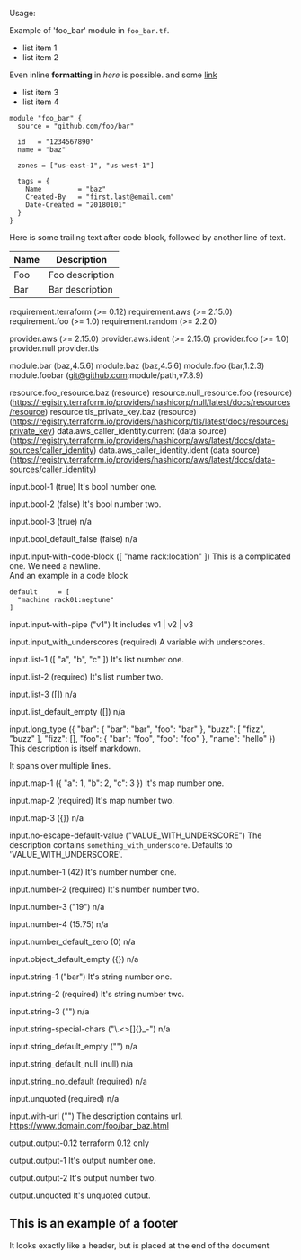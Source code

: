 Usage:

Example of 'foo_bar' module in `foo_bar.tf`.

- list item 1
- list item 2

Even inline **formatting** in _here_ is possible.
and some [link](https://domain.com/)

* list item 3
* list item 4

```hcl
module "foo_bar" {
  source = "github.com/foo/bar"

  id   = "1234567890"
  name = "baz"

  zones = ["us-east-1", "us-west-1"]

  tags = {
    Name         = "baz"
    Created-By   = "first.last@email.com"
    Date-Created = "20180101"
  }
}
```

Here is some trailing text after code block,
followed by another line of text.

| Name | Description     |
|------|-----------------|
| Foo  | Foo description |
| Bar  | Bar description |


requirement.terraform (>= 0.12)
requirement.aws (>= 2.15.0)
requirement.foo (>= 1.0)
requirement.random (>= 2.2.0)


provider.aws (>= 2.15.0)
provider.aws.ident (>= 2.15.0)
provider.foo (>= 1.0)
provider.null
provider.tls


module.bar (baz,4.5.6)
module.baz (baz,4.5.6)
module.foo (bar,1.2.3)
module.foobar (git@github.com:module/path,v7.8.9)


resource.foo_resource.baz (resource)
resource.null_resource.foo (resource) (https://registry.terraform.io/providers/hashicorp/null/latest/docs/resources/resource)
resource.tls_private_key.baz (resource) (https://registry.terraform.io/providers/hashicorp/tls/latest/docs/resources/private_key)
data.aws_caller_identity.current (data source) (https://registry.terraform.io/providers/hashicorp/aws/latest/docs/data-sources/caller_identity)
data.aws_caller_identity.ident (data source) (https://registry.terraform.io/providers/hashicorp/aws/latest/docs/data-sources/caller_identity)


input.bool-1 (true)
It's bool number one.

input.bool-2 (false)
It's bool number two.

input.bool-3 (true)
n/a

input.bool_default_false (false)
n/a

input.input-with-code-block ([
  "name rack:location"
])
This is a complicated one. We need a newline.  
And an example in a code block
```
default     = [
  "machine rack01:neptune"
]
```

input.input-with-pipe ("v1")
It includes v1 | v2 | v3

input.input_with_underscores (required)
A variable with underscores.

input.list-1 ([
  "a",
  "b",
  "c"
])
It's list number one.

input.list-2 (required)
It's list number two.

input.list-3 ([])
n/a

input.list_default_empty ([])
n/a

input.long_type ({
  "bar": {
    "bar": "bar",
    "foo": "bar"
  },
  "buzz": [
    "fizz",
    "buzz"
  ],
  "fizz": [],
  "foo": {
    "bar": "foo",
    "foo": "foo"
  },
  "name": "hello"
})
This description is itself markdown.

It spans over multiple lines.

input.map-1 ({
  "a": 1,
  "b": 2,
  "c": 3
})
It's map number one.

input.map-2 (required)
It's map number two.

input.map-3 ({})
n/a

input.no-escape-default-value ("VALUE_WITH_UNDERSCORE")
The description contains `something_with_underscore`. Defaults to 'VALUE_WITH_UNDERSCORE'.

input.number-1 (42)
It's number number one.

input.number-2 (required)
It's number number two.

input.number-3 ("19")
n/a

input.number-4 (15.75)
n/a

input.number_default_zero (0)
n/a

input.object_default_empty ({})
n/a

input.string-1 ("bar")
It's string number one.

input.string-2 (required)
It's string number two.

input.string-3 ("")
n/a

input.string-special-chars ("\\.<>[]{}_-")
n/a

input.string_default_empty ("")
n/a

input.string_default_null (null)
n/a

input.string_no_default (required)
n/a

input.unquoted (required)
n/a

input.with-url ("")
The description contains url. https://www.domain.com/foo/bar_baz.html


output.output-0.12
terraform 0.12 only

output.output-1
It's output number one.

output.output-2
It's output number two.

output.unquoted
It's unquoted output.

## This is an example of a footer

It looks exactly like a header, but is placed at the end of the document
